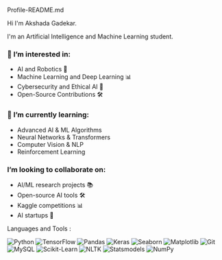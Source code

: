 Profile-README.md

Hi I'm Akshada Gadekar.

I'm an Artificial Intelligence and Machine Learning student.

### 👀 I’m interested in:
- AI and Robotics 🤖
- Machine Learning and Deep Learning 📊
- Cybersecurity and Ethical AI 🔐
- Open-Source Contributions 🛠️

### 🌱 I’m currently learning:
- Advanced AI & ML Algorithms
- Neural Networks & Transformers
- Computer Vision & NLP
- Reinforcement Learning

###  I’m looking to collaborate on:
- AI/ML research projects 📚
- Open-source AI tools 🛠️
- Kaggle competitions 📊
- AI startups 🚀

Languages and Tools :

![Python](https://img.icons8.com/color/48/000000/python.png) ![TensorFlow](https://img.icons8.com/color/48/000000/tensorflow.png) ![Pandas](https://img.icons8.com/color/48/000000/pandas.png)
![Keras](https://img.shields.io/badge/Keras-D00000?style=for-the-badge&logo=keras&logoColor=white)
![Seaborn](https://img.shields.io/badge/Seaborn-3776AB?style=for-the-badge&logo=python&logoColor=white)
![Matplotlib](https://img.shields.io/badge/Matplotlib-11557C?style=for-the-badge&logo=python&logoColor=white)
![Git](https://img.shields.io/badge/Git-F05032?style=for-the-badge&logo=git&logoColor=white)
![MySQL](https://img.shields.io/badge/MySQL-4479A1?style=for-the-badge&logo=mysql&logoColor=white)
![Scikit-Learn](https://img.shields.io/badge/Scikit--Learn-F7931E?style=for-the-badge&logo=scikit-learn&logoColor=white)
![NLTK](https://img.shields.io/badge/NLTK-Library-green)
![Statsmodels](https://img.shields.io/badge/Statsmodels-Library-orange)
![NumPy](https://img.shields.io/badge/NumPy-Library-yellow)



